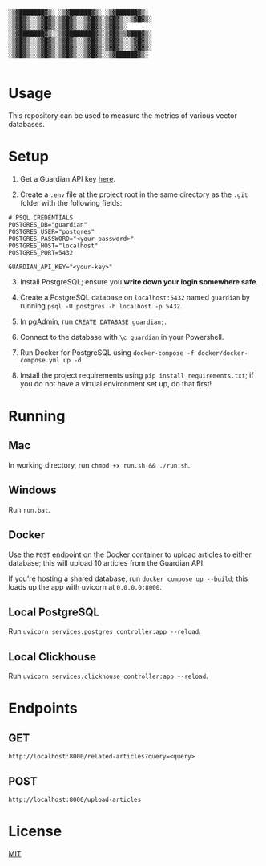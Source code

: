```
░▒▓███████▓▒░ ░▒▓██████▓▒░ ░▒▓██████▓▒░  
░▒▓█▓▒░░▒▓█▓▒░▒▓█▓▒░░▒▓█▓▒░▒▓█▓▒░░▒▓█▓▒░ 
░▒▓█▓▒░░▒▓█▓▒░▒▓█▓▒░░▒▓█▓▒░▒▓█▓▒░        
░▒▓███████▓▒░░▒▓████████▓▒░▒▓█▓▒▒▓███▓▒░ 
░▒▓█▓▒░░▒▓█▓▒░▒▓█▓▒░░▒▓█▓▒░▒▓█▓▒░░▒▓█▓▒░ 
░▒▓█▓▒░░▒▓█▓▒░▒▓█▓▒░░▒▓█▓▒░▒▓█▓▒░░▒▓█▓▒░ 
░▒▓█▓▒░░▒▓█▓▒░▒▓█▓▒░░▒▓█▓▒░░▒▓██████▓▒░  
                                         
```

# Usage

This repository can be used to measure the metrics of various vector databases.

# Setup

1. Get a Guardian API key [here](https://bonobo.capi.gutools.co.uk/register/developer).

2. Create a `.env` file at the project root in the same directory as the `.git` folder with the following fields:

```
# PSQL CREDENTIALS
POSTGRES_DB="guardian"
POSTGRES_USER="postgres"
POSTGRES_PASSWORD="<your-password>"
POSTGRES_HOST="localhost"
POSTGRES_PORT=5432

GUARDIAN_API_KEY="<your-key>"
```

3. Install PostgreSQL; ensure you **write down your login somewhere safe**.

4. Create a PostgreSQL database on `localhost:5432` named `guardian` by running `psql -U postgres -h localhost -p 5432`.

5. In pgAdmin, run `CREATE DATABASE guardian;`.

6. Connect to the database with `\c guardian` in your Powershell.

7. Run Docker for PostgreSQL using `docker-compose -f docker/docker-compose.yml up -d`

8. Install the project requirements using `pip install requirements.txt`; if you do not have a virtual environment set up, do that first!

# Running

## Mac

In working directory, run 
```chmod +x run.sh && ./run.sh```.

## Windows

Run `run.bat`.

## Docker

Use the `POST` endpoint on the Docker container to upload articles to either database; this will upload 10 articles from the Guardian API.

If you're hosting a shared database, run `docker compose up --build`; this loads up the app with uvicorn at `0.0.0.0:8000`.

## Local PostgreSQL

Run `uvicorn services.postgres_controller:app --reload`.

## Local Clickhouse

Run `uvicorn services.clickhouse_controller:app --reload`.

# Endpoints

## GET

`http://localhost:8000/related-articles?query=<query>`

## POST

`http://localhost:8000/upload-articles`

# License

[MIT](https://choosealicense.com/licenses/mit/)